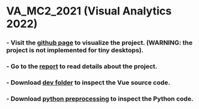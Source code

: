 # VA_MC2_2021 (Visual Analytics 2022)

### - Visit the [github page](https://francescodicursi.github.io/VA_MC2_2021/) to visualize the project. (WARNING: the project is not implemented for tiny desktops).
### - Go to the [report](https://github.com/FrancescoDiCursi/VA_MC2_2021/blob/main/VA_report.pdf) to read details about the project.
### - Download [dev folder](https://github.com/FrancescoDiCursi/VA_MC2_2021/blob/main/dev%20folder.zip) to inspect the Vue source code.
### - Download [python preprocessing](https://github.com/FrancescoDiCursi/VA_MC2_2021/blob/main/python%20preprocessing.zip) to inspect the Python code.

